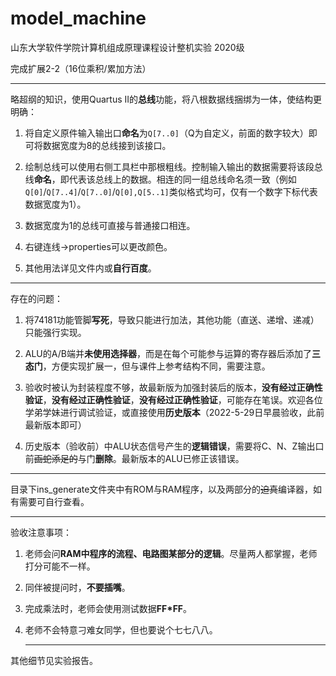 # model_machine

山东大学软件学院计算机组成原理课程设计整机实验 2020级

完成扩展2-2（16位乘积/累加方法）

---

略超纲的知识，使用Quartus II的**总线**功能，将八根数据线捆绑为一体，使结构更明确：

1. 将自定义原件输入输出口**命名**为`Q[7..0]`（Q为自定义，前面的数字较大）即可将数据宽度为8的总线接到该接口。

2. 绘制总线可以使用右侧工具栏中那根粗线。控制输入输出的数据需要将该段总线**命名**，即代表该总线上的数据。相连的同一组总线命名须一致（例如`Q[0]`/`Q[7..4]`/`Q[7..0]`/`Q[0],Q[5..1]`类似格式均可，仅有一个数字下标代表数据宽度为1）。

3. 数据宽度为1的总线可直接与普通接口相连。

4. 右键连线->properties可以更改颜色。

5. 其他用法详见文件内或**自行百度**。

---

存在的问题：

1. 将74181功能管脚**写死**，导致只能进行加法，其他功能（直送、递增、递减）只能强行实现。

2. ALU的A/B端并**未使用选择器**，而是在每个可能参与运算的寄存器后添加了**三态门**，方便实现扩展一，但与课件上参考结构不同，需要注意。

3. 验收时被认为封装程度不够，故最新版为加强封装后的版本，**没有经过正确性验证**，**没有经过正确性验证**，**没有经过正确性验证**，可能存在笔误。欢迎各位学弟学妹进行调试验证，或直接使用**历史版本**（2022-5-29日早晨验收，此前最新版本即可）

4. 历史版本（验收前）中ALU状态信号产生的**逻辑错误**，需要将C、N、Z输出口前~~画蛇添足的~~与门**删除**。最新版本的ALU已修正该错误。

---

目录下ins_generate文件夹中有ROM与RAM程序，以及两部分的~~迫真~~编译器，如有需要可自行查看。

---

验收注意事项：

1. 老师会问**RAM中程序的流程、电路图某部分的逻辑**。尽量两人都掌握，老师打分可能不一样。

2. 同伴被提问时，**不要插嘴**。

3. 完成乘法时，老师会使用测试数据**FF*FF**。

4. 老师不会特意刁难女同学，但也要说个七七八八。

   ---

其他细节见实验报告。

